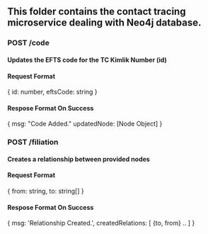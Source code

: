 ## This folder contains the contact tracing microservice dealing with Neo4j database.

### POST /code

#### Updates the EFTS code for the TC Kimlik Number (id)

#### Request Format
{
    id: number,
    eftsCode: string
}

#### Respose Format On Success
{
    msg: "Code Added."
    updatedNode: [Node Object] 
}

### POST /filiation

#### Creates a relationship between provided nodes

#### Request Format
{
    from: string,
    to: string[]
}

#### Respose Format On Success
{
    msg: 'Relationship Created.',
    createdRelations: [ {to, from} .. ] 
}